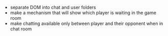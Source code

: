 - separate DOM into chat and user folders  
- make a mechanism that will show which player is waiting in the game room  
- make chatting available only between player and their opponent when in chat room  